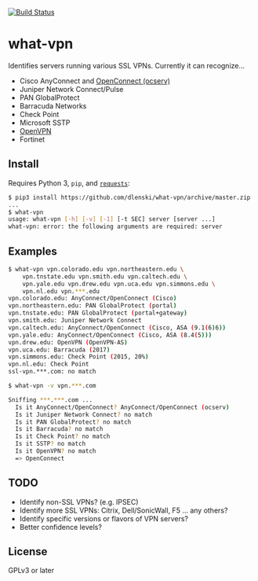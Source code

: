 [![Build Status](https://api.travis-ci.org/dlenski/what-vpn.png)](https://travis-ci.org/dlenski/what-vpn)

# what-vpn

Identifies servers running various SSL VPNs. Currently it can recognize…

* Cisco AnyConnect and [OpenConnect (ocserv)](https://ocserv.gitlab.io/www)
* Juniper Network Connect/Pulse
* PAN GlobalProtect
* Barracuda Networks
* Check Point
* Microsoft SSTP
* [OpenVPN](https://openvpn.net/)
* Fortinet

## Install

Requires Python 3, `pip`, and [`requests`](https://docs.python-requests.org):

```sh
$ pip3 install https://github.com/dlenski/what-vpn/archive/master.zip
...
$ what-vpn
usage: what-vpn [-h] [-v] [-1] [-t SEC] server [server ...]
what-vpn: error: the following arguments are required: server
```

## Examples

```sh
$ what-vpn vpn.colorado.edu vpn.northeastern.edu \
    vpn.tnstate.edu vpn.smith.edu vpn.caltech.edu \
    vpn.yale.edu vpn.drew.edu vpn.uca.edu vpn.simmons.edu \
    vpn.nl.edu vpn.***.edu
vpn.colorado.edu: AnyConnect/OpenConnect (Cisco)
vpn.northeastern.edu: PAN GlobalProtect (portal)
vpn.tnstate.edu: PAN GlobalProtect (portal+gateway)
vpn.smith.edu: Juniper Network Connect
vpn.caltech.edu: AnyConnect/OpenConnect (Cisco, ASA (9.1(6)6))
vpn.yale.edu: AnyConnect/OpenConnect (Cisco, ASA (8.4(5)))
vpn.drew.edu: OpenVPN (OpenVPN-AS)
vpn.uca.edu: Barracuda (2017)
vpn.simmons.edu: Check Point (2015, 20%)
vpn.nl.edu: Check Point
ssl-vpn.***.com: no match

$ what-vpn -v vpn.***.com

Sniffing ***.***.com ...
  Is it AnyConnect/OpenConnect? AnyConnect/OpenConnect (ocserv)
  Is it Juniper Network Connect? no match
  Is it PAN GlobalProtect? no match
  Is it Barracuda? no match
  Is it Check Point? no match
  Is it SSTP? no match
  Is it OpenVPN? no match
  => OpenConnect
```

## TODO

* Identify non-SSL VPNs? (e.g. IPSEC)
* Identify more SSL VPNs: Citrix, Dell/SonicWall, F5 … any others?
* Identify specific versions or flavors of VPN servers?
* Better confidence levels?

## License

GPLv3 or later
